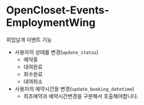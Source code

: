 # OpenCloset-Events-EmploymentWing #

취업날개 이벤트 기능

- 사용자의 상태를 변경(`update_status`)
  - 예약중
  - 대여완료
  - 회수완료
  - 대여취소
- 사용자의 예약시간을 변경(`update_booking_datetime`)
  - 최초예약과 예약시간변경을 구분해서 호출해야합니다.
